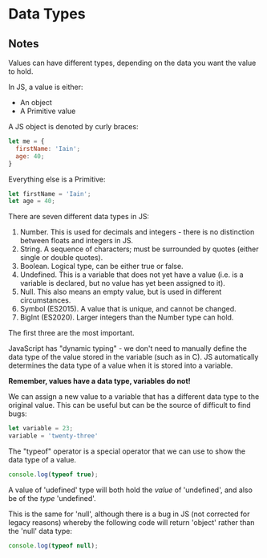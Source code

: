 # Data Types

## Notes

Values can have different types, depending on the data you want the value to hold.

In JS, a value is either:

* An object
* A Primitive value

A JS object is denoted by curly braces:

```javascript
let me = {
  firstName: 'Iain';
  age: 40;
}
```

Everything else is a Primitive:

```javascript
let firstName = 'Iain';
let age = 40;
```

There are seven different data types in JS:

1. Number. This is used for decimals and integers - there is no distinction between floats and integers in JS.
2. String. A sequence of characters; must be surrounded by quotes (either single or double quotes).
3. Boolean. Logical type, can be either true or false.
4. Undefined. This is a variable that does not yet have a value (i.e. is a variable is declared, but no value has yet been assigned to it).
5. Null. This also means an empty value, but is used in different circumstances.
6. Symbol (ES2015). A value that is unique, and cannot be changed.
7. BigInt (ES2020). Larger integers than the Number type can hold.

The first three are the most important.

JavaScript has "dynamic typing" - we don't need to manually define the data type of the value stored in the variable (such as in C). JS automatically determines the data type of a value when it is stored into a variable.

__Remember, values have a data type, variables do not!__

We can assign a new value to a variable that has a different data type to the original value. This can be useful but can be the source of difficult to find bugs:

```javascript
let variable = 23;
variable = 'twenty-three'
```

The "typeof" operator is a special operator that we can use to show the data type of a value.

```javascript
console.log(typeof true);
```

A value of 'udefined' type will both hold the _value_ of 'undefined', and also be of the _type_ 'undefined'.

This is the same for 'null', although there is a bug in JS (not corrected for legacy reasons) whereby the following code will return 'object' rather than the 'null' data type:

```javascript
console.log(typeof null);
```
